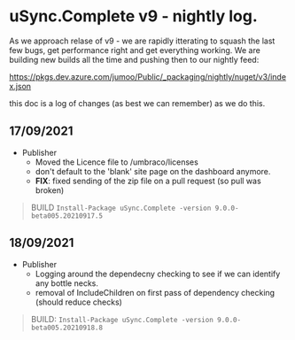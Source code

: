 # uSync.Complete v9 - nightly log. 

As we approach relase of v9 - we are rapidly itterating to squash the last few bugs, get performance right and get everything working. 
We are building new builds all the time and pushing then to our nightly feed: 

https://pkgs.dev.azure.com/jumoo/Public/_packaging/nightly/nuget/v3/index.json

this doc is a log of changes (as best we can remember) as we do this. 

## 17/09/2021
- Publisher 
  -  Moved the Licence file to /umbraco/licenses
  - don't default to the 'blank' site page on the dashboard anymore.
  - **FIX**: fixed sending of the zip file on a pull request (so pull was broken)

> BUILD `Install-Package uSync.Complete -version 9.0.0-beta005.20210917.5`

## 18/09/2021
- Publisher
  - Logging around the dependecny checking to see if we can identify any bottle necks.
  - removal of IncludeChildren on first pass of dependency checking (should reduce checks)

> BUILD: `Install-Package uSync.Complete -version 9.0.0-beta005.20210918.8`
